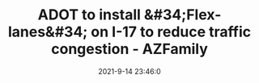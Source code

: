 ---
"title": "ADOT to install &amp;#34;Flex-lanes&amp;#34; on I-17 to reduce traffic congestion - AZFamily"
"date": "2021-9-14 23:46:0"
"feed_name": "GOOGLENEWSCONSTRUCTION"
"feed_website": "https://news.google.com/search?q=construction%2Bincident&hl=en-US&gl=US&ceid=US:en"
"feed_rss": "https://news.google.com/rss/search?q=construction%2Bincident&hl=en-US&gl=US&ceid=US:en"
"link": "https://www.azfamily.com/news/adot-to-install-flex-lanes-on-i-17/article_f9c079ea-15b5-11ec-92c2-3f482c61900c.html"
"file": "_posts/2021-1-1-ab54551a486ebb1cfdd91a5f1153574a84a51ec8.md"
"accident": "0"
"drilling": "0"
"dead": "0"
"injured": "0"
---